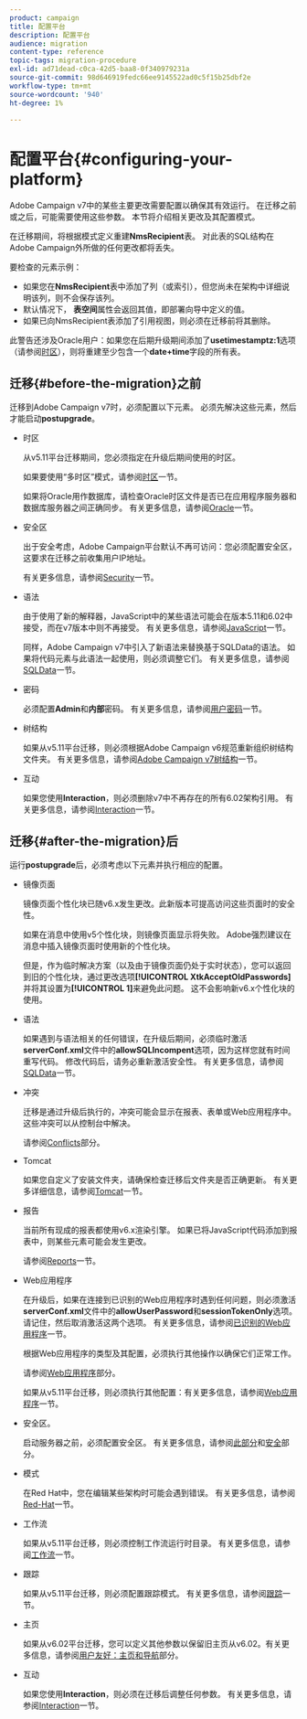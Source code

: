 ```yaml
---
product: campaign
title: 配置平台
description: 配置平台
audience: migration
content-type: reference
topic-tags: migration-procedure
exl-id: ad71dead-c0ca-42d5-baa8-0f340979231a
source-git-commit: 98d646919fedc66ee9145522ad0c5f15b25dbf2e
workflow-type: tm+mt
source-wordcount: '940'
ht-degree: 1%

---
```


# 配置平台{#configuring-your-platform}

Adobe Campaign v7中的某些主要更改需要配置以确保其有效运行。 在迁移之前或之后，可能需要使用这些参数。 本节将介绍相关更改及其配置模式。

在迁移期间，将根据模式定义重建&#x200B;**NmsRecipient**&#x200B;表。 对此表的SQL结构在Adobe Campaign外所做的任何更改都将丢失。

要检查的元素示例：

* 如果您在&#x200B;**NmsRecipient**&#x200B;表中添加了列（或索引），但您尚未在架构中详细说明该列，则不会保存该列。
* 默认情况下， **表空间**&#x200B;属性会返回其值，即部署向导中定义的值。
* 如果已向NmsRecipient表添加了引用视图，则必须在迁移前将其删除。

此警告还涉及Oracle用户：如果您在后期升级期间添加了&#x200B;**usetimestamptz:1**&#x200B;选项（请参阅[时区](../../migration/using/general-configurations.md#time-zones)），则将重建至少包含一个&#x200B;**date+time**&#x200B;字段的所有表。

## 迁移{#before-the-migration}之前

迁移到Adobe Campaign v7时，必须配置以下元素。 必须先解决这些元素，然后才能启动&#x200B;**postupgrade**。

* 时区

   从v5.11平台迁移期间，您必须指定在升级后期间使用的时区。

   如果要使用“多时区”模式，请参阅[时区](../../migration/using/general-configurations.md#time-zones)一节。

   如果将Oracle用作数据库，请检查Oracle时区文件是否已在应用程序服务器和数据库服务器之间正确同步。 有关更多信息，请参阅[Oracle](../../migration/using/general-configurations.md#oracle)一节。

* 安全区

   出于安全考虑，Adobe Campaign平台默认不再可访问：您必须配置安全区，这要求在迁移之前收集用户IP地址。

   有关更多信息，请参阅[Security](../../migration/using/general-configurations.md#security)一节。

* 语法

   由于使用了新的解释器，JavaScript中的某些语法可能会在版本5.11和6.02中接受，而在v7版本中则不再接受。 有关更多信息，请参阅[JavaScript](../../migration/using/general-configurations.md#javascript)一节。

   同样，Adobe Campaign v7中引入了新语法来替换基于SQLData的语法。 如果将代码元素与此语法一起使用，则必须调整它们。 有关更多信息，请参阅[SQLData](../../migration/using/general-configurations.md#sqldata)一节。

* 密码

   必须配置&#x200B;**Admin**&#x200B;和&#x200B;**内部**&#x200B;密码。 有关更多信息，请参阅[用户密码](../../migration/using/before-starting-migration.md#user-passwords)一节。

* 树结构

   如果从v5.11平台迁移，则必须根据Adobe Campaign v6规范重新组织树结构文件夹。 有关更多信息，请参阅[Adobe Campaign v7树结构](../../migration/using/specific-configurations-in-v5-11.md#campaign-vseven-tree-structure)一节。

* 互动

   如果您使用&#x200B;**Interaction**，则必须删除v7中不再存在的所有6.02架构引用。 有关更多信息，请参阅[Interaction](../../migration/using/general-configurations.md#interaction)一节。

## 迁移{#after-the-migration}后

运行&#x200B;**postupgrade**&#x200B;后，必须考虑以下元素并执行相应的配置。

* 镜像页面

   镜像页面个性化块已随v6.x发生更改。此新版本可提高访问这些页面时的安全性。

   如果在消息中使用v5个性化块，则镜像页面显示将失败。 Adobe强烈建议在消息中插入镜像页面时使用新的个性化块。

   但是，作为临时解决方案（以及由于镜像页面仍处于实时状态），您可以返回到旧的个性化块，通过更改选项&#x200B;**[!UICONTROL XtkAcceptOldPasswords]**&#x200B;并将其设置为&#x200B;**[!UICONTROL 1]**&#x200B;来避免此问题。 这不会影响新v6.x个性化块的使用。

* 语法

   如果遇到与语法相关的任何错误，在升级后期间，必须临时激活&#x200B;**serverConf.xml**&#x200B;文件中的&#x200B;**allowSQLIncompent**&#x200B;选项，因为这样您就有时间重写代码。 修改代码后，请务必重新激活安全性。 有关更多信息，请参阅[SQLData](../../migration/using/general-configurations.md#sqldata)一节。

* 冲突

   迁移是通过升级后执行的，冲突可能会显示在报表、表单或Web应用程序中。 这些冲突可以从控制台中解决。

   请参阅[Conflicts](../../migration/using/general-configurations.md#conflicts)部分。

* Tomcat

   如果您自定义了安装文件夹，请确保检查迁移后文件夹是否正确更新。 有关更多详细信息，请参阅[Tomcat](../../migration/using/general-configurations.md#tomcat)一节。

* 报告

   当前所有现成的报表都使用v6.x渲染引擎。 如果已将JavaScript代码添加到报表中，则某些元素可能会发生更改。

   请参阅[Reports](../../migration/using/general-configurations.md#reports)一节。

* Web应用程序

   在升级后，如果在连接到已识别的Web应用程序时遇到任何问题，则必须激活&#x200B;**serverConf.xml**&#x200B;文件中的&#x200B;**allowUserPassword**&#x200B;和&#x200B;**sessionTokenOnly**&#x200B;选项。 请记住，然后取消激活这两个选项。 有关更多信息，请参阅[已识别的Web应用程序](../../migration/using/general-configurations.md#identified-web-applications)一节。

   根据Web应用程序的类型及其配置，必须执行其他操作以确保它们正常工作。

   请参阅[Web应用程序](../../migration/using/general-configurations.md#web-applications)部分。

   如果从v5.11平台迁移，则必须执行其他配置：有关更多信息，请参阅[Web应用程序](../../migration/using/specific-configurations-in-v5-11.md#web-applications)一节。

* 安全区。

   启动服务器之前，必须配置安全区。 有关更多信息，请参阅[此部分](../../installation/using/security-zones.md)和[安全](../../migration/using/general-configurations.md#security)部分。

* 模式

   在Red Hat中，您在编辑某些架构时可能会遇到错误。 有关更多信息，请参阅[Red-Hat](../../migration/using/general-configurations.md#red-hat)一节。

* 工作流

   如果从v5.11平台迁移，则必须控制工作流运行时目录。 有关更多信息，请参阅[工作流](../../migration/using/specific-configurations-in-v5-11.md#workflows)一节。

* 跟踪

   如果从v5.11平台迁移，则必须配置跟踪模式。 有关更多信息，请参阅[跟踪](../../migration/using/specific-configurations-in-v5-11.md#tracking)一节。

* 主页

   如果从v6.02平台迁移，您可以定义其他参数以保留旧主页从v6.02。有关更多信息，请参阅[用户友好：主页和导航](../../migration/using/specific-configurations-in-v6-02.md#user-friendliness--home-page-and-navigation)部分。

* 互动

   如果您使用&#x200B;**Interaction**，则必须在迁移后调整任何参数。 有关更多信息，请参阅[Interaction](../../migration/using/general-configurations.md#interaction)一节。

